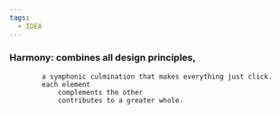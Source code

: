 ```yaml
---
tags:
  - IDEA
---
```


### Harmony: combines all design principles, 

			a symphonic culmination that makes everything just click. 
			each element 
				complements the other 
				contributes to a greater whole.
